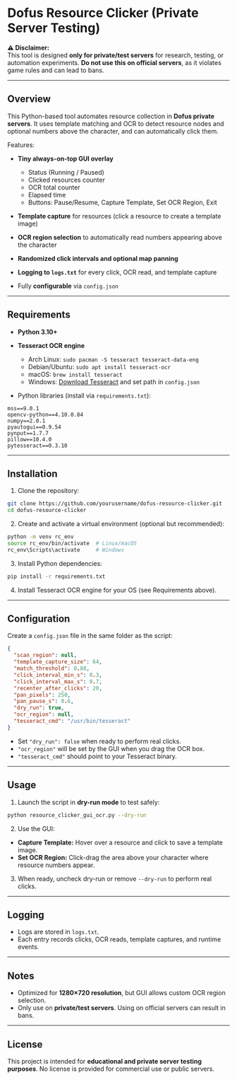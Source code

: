 # Dofus Resource Clicker (Private Server Testing)

**⚠️ Disclaimer:**  
This tool is designed **only for private/test servers** for research, testing, or automation experiments. **Do not use this on official servers**, as it violates game rules and can lead to bans.

---

## Overview

This Python-based tool automates resource collection in **Dofus private servers**. It uses template matching and OCR to detect resource nodes and optional numbers above the character, and can automatically click them.

Features:

- **Tiny always-on-top GUI overlay**  
  - Status (Running / Paused)  
  - Clicked resources counter  
  - OCR total counter  
  - Elapsed time  
  - Buttons: Pause/Resume, Capture Template, Set OCR Region, Exit

- **Template capture** for resources (click a resource to create a template image)  
- **OCR region selection** to automatically read numbers appearing above the character  
- **Randomized click intervals and optional map panning**  
- **Logging to `logs.txt`** for every click, OCR read, and template capture  
- Fully **configurable** via `config.json`

---

## Requirements

- **Python 3.10+**  
- **Tesseract OCR engine**  
  - Arch Linux: `sudo pacman -S tesseract tesseract-data-eng`  
  - Debian/Ubuntu: `sudo apt install tesseract-ocr`  
  - macOS: `brew install tesseract`  
  - Windows: [Download Tesseract](https://github.com/tesseract-ocr/tesseract/releases) and set path in `config.json`

- Python libraries (install via `requirements.txt`):
```
mss==9.0.1
opencv-python==4.10.0.84
numpy==2.0.1
pyautogui==0.9.54
pynput==1.7.7
pillow==10.4.0
pytesseract==0.3.10
```

---

## Installation

1. Clone the repository:
```bash
git clone https://github.com/yourusername/dofus-resource-clicker.git
cd dofus-resource-clicker
```

2. Create and activate a virtual environment (optional but recommended):
```bash
python -m venv rc_env
source rc_env/bin/activate  # Linux/macOS
rc_env\Scripts\activate     # Windows
```

3. Install Python dependencies:
```bash
pip install -r requirements.txt
```

4. Install Tesseract OCR engine for your OS (see Requirements above).

---

## Configuration

Create a `config.json` file in the same folder as the script:

```json
{
  "scan_region": null,
  "template_capture_size": 64,
  "match_threshold": 0.88,
  "click_interval_min_s": 0.3,
  "click_interval_max_s": 0.7,
  "recenter_after_clicks": 20,
  "pan_pixels": 250,
  "pan_pause_s": 0.6,
  "dry_run": true,
  "ocr_region": null,
  "tesseract_cmd": "/usr/bin/tesseract"
}
```

- Set `"dry_run": false` when ready to perform real clicks.  
- `"ocr_region"` will be set by the GUI when you drag the OCR box.  
- `"tesseract_cmd"` should point to your Tesseract binary.

---

## Usage

1. Launch the script in **dry-run mode** to test safely:
```bash
python resource_clicker_gui_ocr.py --dry-run
```

2. Use the GUI:
- **Capture Template:** Hover over a resource and click to save a template image.  
- **Set OCR Region:** Click-drag the area above your character where resource numbers appear.  

3. When ready, uncheck dry-run or remove `--dry-run` to perform real clicks.

---

## Logging

- Logs are stored in `logs.txt`.  
- Each entry records clicks, OCR reads, template captures, and runtime events.

---

## Notes

- Optimized for **1280×720 resolution**, but GUI allows custom OCR region selection.  
- Only use on **private/test servers**. Using on official servers can result in bans.

---

## License

This project is intended for **educational and private server testing purposes**. No license is provided for commercial use or public servers.

